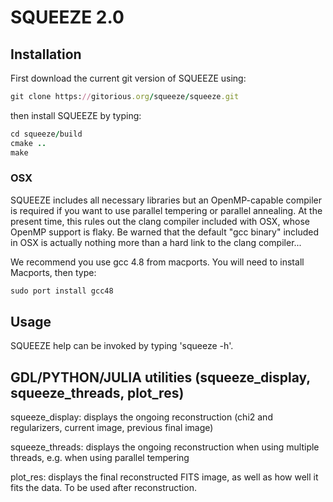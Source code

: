 # SQUEEZE 2.0 

## Installation

First download the current git version of SQUEEZE using:
```ruby
git clone https://gitorious.org/squeeze/squeeze.git
```
then install SQUEEZE by typing:
```ruby
cd squeeze/build
cmake ..
make
```

### OSX

SQUEEZE includes all necessary libraries but an OpenMP-capable
compiler is required if you want to use parallel tempering or parallel
annealing. At the present time, this rules out the clang compiler included with
OSX, whose OpenMP support is flaky. Be warned that the default "gcc
binary" included in OSX is actually nothing more than a hard link to the clang compiler...

We recommend you use gcc 4.8 from macports. You will need to install Macports, then type:
```ruby
sudo port install gcc48
```

## Usage

SQUEEZE help can be invoked by typing 'squeeze -h'.



## GDL/PYTHON/JULIA utilities (squeeze_display, squeeze_threads, plot_res)

squeeze_display: displays the ongoing reconstruction (chi2 and regularizers,
current image, previous final image)

squeeze_threads: displays the ongoing reconstruction when using multiple
threads, e.g. when using parallel tempering

plot_res: displays the final reconstructed FITS image, as well as how well
it fits the data. To be used after reconstruction.
